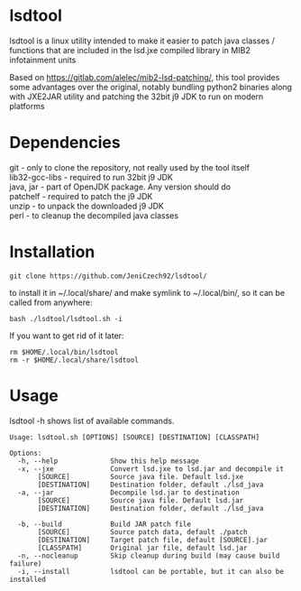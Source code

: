 # lsdtool
lsdtool is a linux utility intended to make it easier to patch java classes / functions that are included in the lsd.jxe compiled library in MIB2 infotainment units

Based on https://gitlab.com/alelec/mib2-lsd-patching/, this tool provides some advantages over the original, notably bundling python2 binaries along with JXE2JAR utility and patching the 32bit j9 JDK to run on modern platforms
# Dependencies
git - only to clone the repository, not really used by the tool itself  
lib32-gcc-libs - required to run 32bit j9 JDK  
java, jar - part of OpenJDK package. Any version should do  
patchelf - required to patch the j9 JDK  
unzip - to unpack the downloaded j9 JDK  
perl - to cleanup the decompiled java classes  
# Installation
```
git clone https://github.com/JeniCzech92/lsdtool/
```
to install it in ~/.local/share/ and make symlink to ~/.local/bin/, so it can be called from anywhere:
```
bash ./lsdtool/lsdtool.sh -i
```
If you want to get rid of it later:
```
rm $HOME/.local/bin/lsdtool
rm -r $HOME/.local/share/lsdtool
```
# Usage
lsdtool -h shows list of available commands.
```
Usage: lsdtool.sh [OPTIONS] [SOURCE] [DESTINATION] [CLASSPATH]

Options:
  -h, --help             Show this help message
  -x, --jxe              Convert lsd.jxe to lsd.jar and decompile it
       [SOURCE]          Source java file. Default lsd.jxe
       [DESTINATION]     Destination folder, default ./lsd_java
  -a, --jar              Decompile lsd.jar to destination
       [SOURCE]          Source java file. Default lsd.jar
       [DESTINATION]     Destination folder, default ./lsd_java

  -b, --build            Build JAR patch file
       [SOURCE]          Source patch data, default ./patch
       [DESTINATION]     Target patch file, default [SOURCE].jar
       [CLASSPATH]       Original jar file, default lsd.jar
  -n, --nocleanup        Skip cleanup during build (may cause build failure)
  -i, --install          lsdtool can be portable, but it can also be installed
```
